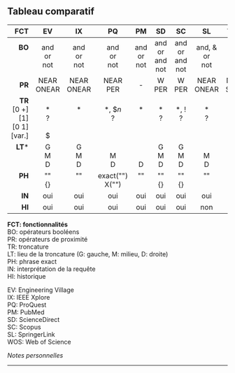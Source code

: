 ## Tableau comparatif

| FCT | EV | IX | PQ | PM | SD | SC | SL | WOS |
| -------------: | :-: | :-: | :-: | :-: | :-: | :-: | :-: | :-: | 
| **BO**<br/><br/><br/> | and<br/>or<br/>not | and<br/>or<br/>not | and<br/>or<br/>not | and<br/>or<br/>not | and<br/>or<br/>and not | and<br/>or<br/>and not | and, &<br/>or<br/>not | and<br/>or<br/>not |
| **PR** | NEAR<br/>ONEAR | NEAR<br/>ONEAR | NEAR<br/>PER | - | W<br/>PER | W<br/>PER | NEAR<br/>ONEAR | NEAR<br/>SAME |
| **TR**<br/>[0 +]<br/>[1]<br/>[0 1]<br/>[var.] | <br/>\*<br/>?<br/><br/>$ | <br/>\*<br/><br/><br/><br/> | <br/>\*, $*n*<br/>?<br/><br/><br/> | <br/>\*<br/><br/><br/><br/> | <br/>\*<br/>?<br/><br/><br/> | <br/>\*, !<br/>?<br/><br/><br/> | <br/>\*<br/>?<br/><br/><br/> | <br/>\*<br/>?<br/>$<br/><br/> |
| **LT**\*<br/><br/><br/> | G<br/>M<br/>D | G<br/>M<br/>D | <br/>M<br/>D | <br/><br/>D | G<br/>M<br/>D | G<br/>M<br/>D | <br/>M<br/>D | G<br/>M<br/>D |
| **PH**<br/><br/> | ""<br/>{}<br/> | ""<br/><br/> | exact("")<br/>X("") | ""<br/><br/> | ""<br/>{}<br/> | ""<br/>{}<br/> | ""<br/><br/> | ""<br/><br/> |
| **IN** | oui | oui | oui | oui | oui | oui | oui | oui |
| **HI** | oui | oui | oui | oui | oui | oui | non | oui |

**FCT: fonctionnalités**   
BO: opérateurs booléens   
PR: opérateurs de proximité   
TR: troncature   
LT: lieu de la troncature (G: gauche, M: milieu, D: droite)   
PH: phrase exact   
IN: interprétation de la requête   
HI: historique   

EV: Engineering Village   
IX: IEEE Xplore   
PQ: ProQuest   
PM: PubMed   
SD: ScienceDirect   
SC: Scopus   
SL: SpringerLink   
WOS: Web of Science   

*Notes personnelles*

---

